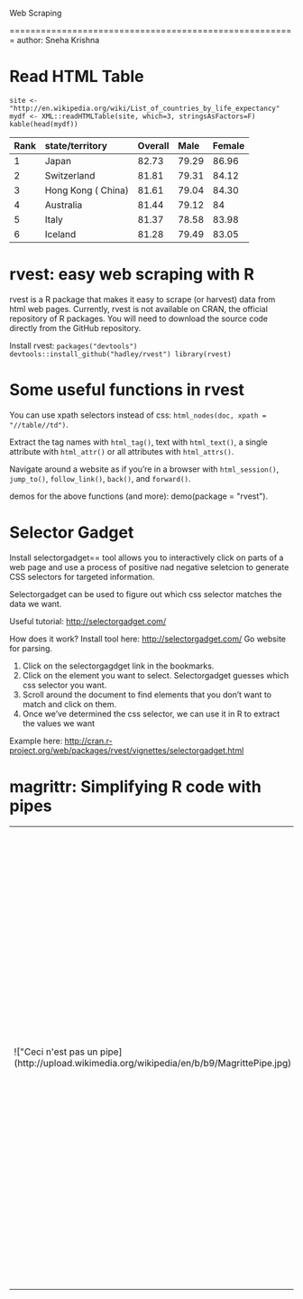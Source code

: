 Web Scraping

=======================================================
author: Sneha Krishna

Read HTML Table
========================================================
```{r life_expectancy}
site <- "http://en.wikipedia.org/wiki/List_of_countries_by_life_expectancy"
mydf <- XML::readHTMLTable(site, which=3, stringsAsFactors=F)
kable(head(mydf))
```


|Rank |state/territory    |Overall |Male  |Female |
|:----|:------------------|:-------|:-----|:------|
|1    |Japan              |82.73   |79.29 |86.96  |
|2    |Switzerland        |81.81   |79.31 |84.12  |
|3    |Hong Kong ( China) |81.61   |79.04 |84.30  |
|4    |Australia          |81.44   |79.12 |84     |
|5    |Italy              |81.37   |78.58 |83.98  |
|6    |Iceland            |81.28   |79.49 |83.05  |


rvest: easy web scraping with R
========================================================
rvest is a R package that makes it easy to scrape (or harvest) data from html web pages.
Currently, rvest is not available on CRAN, the official repository of R packages. You will need to download the source code directly from the GitHub repository.

Install rvest: 
`packages("devtools") devtools::install_github("hadley/rvest") library(rvest)`


Some useful functions in rvest
========================================================

You can use xpath selectors instead of css: `html_nodes(doc, xpath = "//table//td")`.

Extract the tag names with `html_tag()`, text with `html_text()`, a single attribute with `html_attr()` or all attributes with `html_attrs()`.

Navigate around a website as if you’re in a browser with `html_session()`, `jump_to()`, `follow_link()`, `back()`, and `forward()`. 

demos for the above functions (and more): demo(package = "rvest"). 

    
Selector Gadget
========================================================

Install selectorgadget== tool allows you to interactively click on parts of a web page and use a process of positive nad negative seletcion to generate CSS selectors for targeted information.
    
Selectorgadget can be used to figure out which css selector matches the data we want. 

Useful tutorial: http://selectorgadget.com/

How does it work?
Install tool  here: http://selectorgadget.com/
Go website for parsing.
1. Click on the selectorgagdget link in the bookmarks. 
2. Click on the element you want to select. Selectorgadget guesses which css selector you want.
3. Scroll around the document to find elements that you don’t want to match and click on them.
4. Once we’ve determined the css selector, we can use it in R to extract the values we want

Example here: http://cran.r-project.org/web/packages/rvest/vignettes/selectorgadget.html

 
magrittr: Simplifying R code with pipes
========================================================
  
  <table>
  <tr><td>
  !["Ceci n'est pas un pipe](http://upload.wikimedia.org/wikipedia/en/b/b9/MagrittePipe.jpg)
    </td><td>
    [%>%](http://cran.r-project.org/web/packages/magrittr/vignettes/magrittr.html)
    
    </td></tr>
    </table>

    
Example
========================================================

```r
# devtools::install_github("hadley/rvest")
library(magrittr)
library(rvest)
cigcancerpage <- html("http://lib.stat.cmu.edu/DASL/Datafiles/cigcancerdat.html")
txt_con <- cigcancerpage %>% 
  html_nodes("pre") %>% .[2] %>% 
  html_text() %>% textConnection()
headers <- readLines(txt_con,2) %>% .[2] %>% 
  gsub("^\\s+", "", .) %>%
  strsplit("\\s+") %>% .[[1]]
cigcancer <- read.delim(txt_con, header=F)
colnames(cigcancer) <- headers
```

|STATE |   CIG| BLAD|  LUNG|  KID| LEUK|
|:-----|-----:|----:|-----:|----:|----:|
|AL    | 18.20| 2.90| 17.05| 1.59| 6.15|
|AZ    | 25.82| 3.52| 19.80| 2.75| 6.61|
|AR    | 18.24| 2.99| 15.98| 2.02| 6.94|
|CA    | 28.60| 4.46| 22.07| 2.66| 7.06|
|CT    | 31.10| 5.11| 22.83| 3.35| 7.20|
|DE    | 33.60| 4.78| 24.55| 3.36| 6.45|

[Cigarette Cancer Data](http://lib.stat.cmu.edu/DASL/Datafiles/cigcancerdat.html)

    
Interesting Tables in Wikipedia
========================================================
    
http://en.wikipedia.org/wiki/List_of_cancer_mortality_rates_in_the_United_States
http://en.wikipedia.org/wiki/List_of_countries_by_cancer_rate
http://en.wikipedia.org/wiki/Prevalence_of_tobacco_consumption
http://stats.wikimedia.org/EN/TablesWikipediaEN.htm
    
